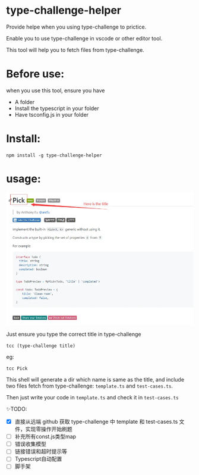 # type-challenge-helper

Provide helpe when you using type-challenge to prictice. 

Enable you to use type-challenge in vscode or other editor tool.

This tool will help you to fetch files from type-challenge.

# Before use:

when you use this tool, ensure you have 

* A folder 
* Install the typescript in your folder
* Have tsconfig.js in your folder

# Install:

```
npm install -g type-challenge-helper
```
# usage:

![usage](https://raw.githubusercontent.com/1084350607/github-image-repo/main/type-challenge-helper/usage.webp)

 Just ensure you type the correct title in type-challenge

```
tcc (type-challenge title)
```

eg:

```
tcc Pick
```

This shell will generate a dir which name is same as the title, and include two files fetch from type-challenge:
`template.ts` and `test-cases.ts`.

Then just write your code in `template.ts` and check it in `test-cases.ts`

✨TODO:

- [x] 直接从远端 github 获取 type-challenge 中 template 和 test-cases.ts 文件，实现零操作开始刷题
- [ ] 补充所有const.js类型map
- [ ] 错误收集模型
- [ ] 链接错误和超时提示等
- [ ] Typescript自动配置
- [ ] 脚手架
